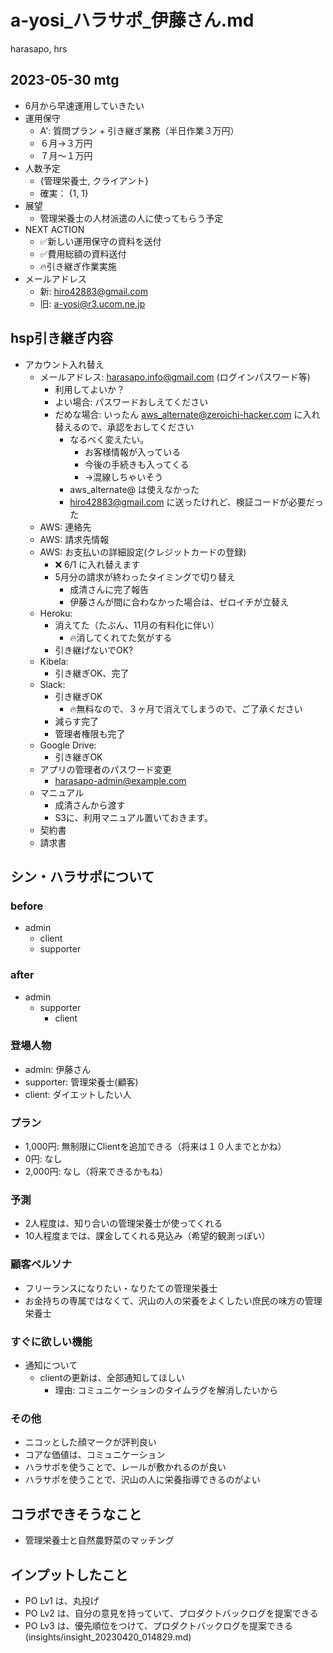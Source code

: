 # a-yosi_ハラサポ_伊藤さん.md
harasapo, hrs

## 2023-05-30 mtg
- 6月から早速運用していきたい
- 運用保守
  - A': 質問プラン + 引き継ぎ業務（半日作業３万円）
  - ６月→３万円
  - ７月〜１万円
- 人数予定
  - {管理栄養士, クライアント}
  - 確実： {1, 1}
- 展望
  - 管理栄養士の人材派遣の人に使ってもらう予定
- NEXT ACTION
  - ✅新しい運用保守の資料を送付
  - ✅費用総額の資料送付
  - 🔥引き継ぎ作業実施
- メールアドレス
  - 新: hiro42883@gmail.com
  - 旧: a-yosi@r3.ucom.ne.jp

## hsp引き継ぎ内容
- アカウント入れ替え
  - メールアドレス: harasapo.info@gmail.com (ログインパスワード等)
    - 利用してよいか？
    - よい場合: パスワードおしえてください
    - だめな場合: いったん aws_alternate@zeroichi-hacker.com に入れ替えるので、承認をおしてください
      - なるべく変えたい。
        - お客様情報が入っている
        - 今後の手続きも入ってくる
        - →混線しちゃいそう
      - aws_alternate@ は使えなかった
      - hiro42883@gmail.com に送ったけれど、検証コードが必要だった
  - AWS: 連絡先
  - AWS: 請求先情報
  - AWS: お支払いの詳細設定(クレジットカードの登録)
    - ❌ 6/1 に入れ替えます
    - 5月分の請求が終わったタイミングで切り替え
      - 成清さんに完了報告
      - 伊藤さんが間に合わなかった場合は、ゼロイチが立替え
  - Heroku:
    - 消えてた（たぶん、11月の有料化に伴い）
      - 🔥消してくれてた気がする
    - 引き継げないでOK?
  - Kibela:
    - 引き継ぎOK、完了
  - Slack:
    - 引き継ぎOK
      - 🔥無料なので、３ヶ月で消えてしまうので、ご了承ください
    - 減らす完了
    - 管理者権限も完了
  - Google Drive:
    - 引き継ぎOK
  - アプリの管理者のパスワード変更
    - harasapo-admin@example.com
  - マニュアル
    - 成清さんから渡す
    - S3に、利用マニュアル置いておきます。
  - 契約書
  - 請求書


## シン・ハラサポについて
### before
- admin
  - client
  - supporter

### after
- admin
  - supporter
    - client

### 登場人物
- admin: 伊藤さん
- supporter: 管理栄養士(顧客)
- client: ダイエットしたい人

### プラン
- 1,000円: 無制限にClientを追加できる（将来は１０人までとかね）
- 0円: なし
- 2,000円: なし（将来できるかもね）

### 予測
- 2人程度は、知り合いの管理栄養士が使ってくれる
- 10人程度までは、課金してくれる見込み（希望的観測っぽい）

### 顧客ペルソナ
- フリーランスになりたい・なりたての管理栄養士
- お金持ちの専属ではなくて、沢山の人の栄養をよくしたい庶民の味方の管理栄養士

### すぐに欲しい機能
- 通知について
  - clientの更新は、全部通知してほしい
    - 理由: コミュニケーションのタイムラグを解消したいから

### その他
- ニコッとした顔マークが評判良い
- コアな価値は、コミュニケーション
- ハラサポを使うことで、レールが敷かれるのが良い
- ハラサポを使うことで、沢山の人に栄養指導できるのがよい

## コラボできそうなこと
- 管理栄養士と自然農野菜のマッチング

## インプットしたこと
- PO Lv1 は、丸投げ
- PO Lv2 は、自分の意見を持っていて、プロダクトバックログを提案できる
- PO Lv3 は、優先順位をつけて、プロダクトバックログを提案できる
(insights/insight_20230420_014829.md)